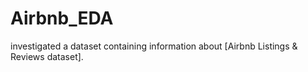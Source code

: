 # Airbnb_EDA
investigated a dataset containing information about [Airbnb Listings &amp; Reviews dataset].
